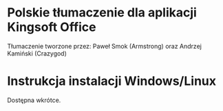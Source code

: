 Polskie tłumaczenie dla aplikacji Kingsoft Office
================================

Tłumaczenie tworzone przez: Paweł Smok (Armstrong) oraz Andrzej Kamiński (Crazygod)


Instrukcja instalacji Windows/Linux
=====================

Dostępna wkrótce.